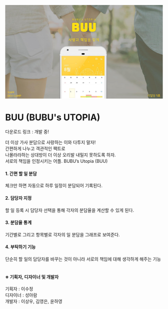 ![Image](https://github.com/ridickle7/LeeSangWoo_Portfolio/blob/master/1.%20ImageRef/2.%20BUU/githubHeadPage.png)<br>
# BUU (BUBU's UTOPIA)

다운로드 링크 : 개발 중! <br>

더 이상 가사 분담으로 사랑하는 이와 다투지 말자! <br>
간편하게 나누고 객관적인 팩트로 <br>
나몰라라하는 상대방이 더 이상 오리발 내밀지 못하도록 하자.<br>
서로의 책임을 인정시키는 어플. BUBU’s Utopia (BUU)<br>

#### 1. 간편 할 일 분담 <br>
체크만 하면 자동으로 하루 일정이 분담되어 기록된다.

#### 2. 담당자 지정 <br>
할 일 등록 시 담당자 선택을 통해 각자의 분담율을 계산할 수 있게 된다. 

#### 3. 분담율 통계 <br>
기간별로 그리고 항목별로 각자의 일 분담을 그래프로 보여준다.

#### 4. 부탁하기 기능 <br>
단순히 할 일의 담당자를 바꾸는 것이 아니라 서로의 책임에 대해 생각하게 해주는 기능 <br><br>

#### ※ 기획자, 디자이너 및 개발자<br>

기획자 : 이수정<br>
디자이너 : 성아람<br>
개발자 : 이상우, 김영은, 윤하영
